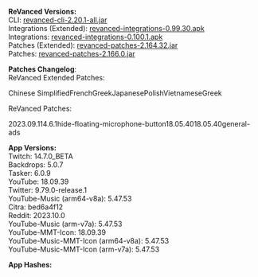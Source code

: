 **ReVanced Versions:**  
CLI: [revanced-cli-2.20.1-all.jar](https://github.com/revanced/revanced-cli/releases/tag/v2.20.1)  
Integrations (Extended): [revanced-integrations-0.99.30.apk](https://github.com/inotia00/revanced-integrations/releases/tag/v0.99.30)  
Integrations: [revanced-integrations-0.100.1.apk](https://github.com/revanced/revanced-integrations/releases/tag/v0.100.1)  
Patches (Extended): [revanced-patches-2.164.32.jar](https://github.com/inotia00/revanced-patches/releases/tag/v2.164.32)  
Patches: [revanced-patches-2.166.0.jar](https://github.com/revanced/revanced-patches/releases/tag/v2.166.0)  

**Patches Changelog**:   
ReVanced Extended Patches:  

Chinese SimplifiedFrenchGreekJapanesePolishVietnameseGreek
  
ReVanced Patches:   

2023.09.114.6.1hide-floating-microphone-button18.05.4018.05.40general-ads
  
**App Versions:**  
Twitch: 14.7.0_BETA  
Backdrops: 5.0.7  
Tasker: 6.0.9  
YouTube: 18.09.39  
Twitter: 9.79.0-release.1  
YouTube-Music (arm64-v8a): 5.47.53  
Citra: bed6a4f12  
Reddit: 2023.10.0  
YouTube-Music (arm-v7a): 5.47.53  
YouTube-MMT-Icon: 18.09.39  
YouTube-Music-MMT-Icon (arm64-v8a): 5.47.53  
YouTube-Music-MMT-Icon (arm-v7a): 5.47.53  

**App Hashes:**  
  

